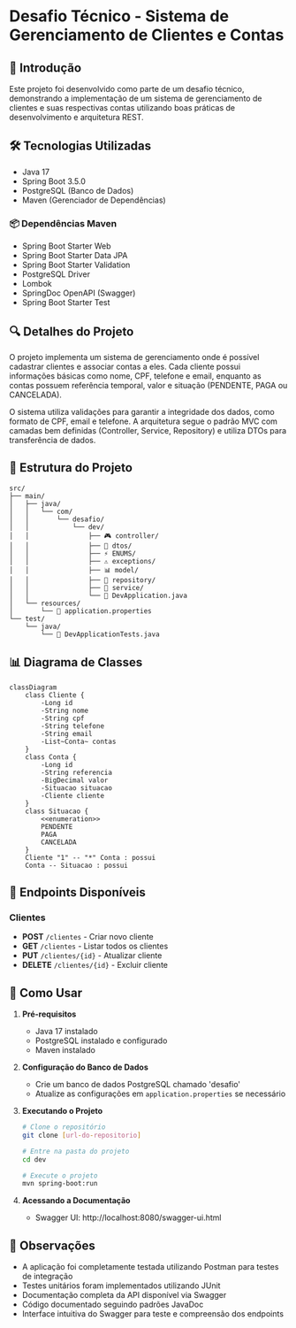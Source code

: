 # Desafio Técnico - Sistema de Gerenciamento de Clientes e Contas

## 📝 Introdução
Este projeto foi desenvolvido como parte de um desafio técnico, demonstrando a implementação de um sistema de gerenciamento de clientes e suas respectivas contas utilizando boas práticas de desenvolvimento e arquitetura REST.

## 🛠️ Tecnologias Utilizadas
- Java 17
- Spring Boot 3.5.0
- PostgreSQL (Banco de Dados)
- Maven (Gerenciador de Dependências)

### 📦 Dependências Maven
- Spring Boot Starter Web
- Spring Boot Starter Data JPA
- Spring Boot Starter Validation
- PostgreSQL Driver
- Lombok
- SpringDoc OpenAPI (Swagger)
- Spring Boot Starter Test

## 🔍 Detalhes do Projeto
O projeto implementa um sistema de gerenciamento onde é possível cadastrar clientes e associar contas a eles. Cada cliente possui informações básicas como nome, CPF, telefone e email, enquanto as contas possuem referência temporal, valor e situação (PENDENTE, PAGA ou CANCELADA).

O sistema utiliza validações para garantir a integridade dos dados, como formato de CPF, email e telefone. A arquitetura segue o padrão MVC com camadas bem definidas (Controller, Service, Repository) e utiliza DTOs para transferência de dados.

## 📂 Estrutura do Projeto
```
src/
├── main/
│   ├── java/
│   │   └── com/
│   │       └── desafio/
│   │           └── dev/
│   │               ├── 🎮 controller/
│   │               ├── 📝 dtos/
│   │               ├── ⚡ ENUMS/
│   │               ├── ⚠️ exceptions/
│   │               ├── 📊 model/
│   │               ├── 💾 repository/
│   │               ├── 🔧 service/
│   │               └── 🚀 DevApplication.java
│   └── resources/
│       └── 📄 application.properties
└── test/
    └── java/
        └── 🧪 DevApplicationTests.java
```

## 📊 Diagrama de Classes
```mermaid
classDiagram
    class Cliente {
        -Long id
        -String nome
        -String cpf
        -String telefone
        -String email
        -List~Conta~ contas
    }
    class Conta {
        -Long id
        -String referencia
        -BigDecimal valor
        -Situacao situacao
        -Cliente cliente
    }
    class Situacao {
        <<enumeration>>
        PENDENTE
        PAGA
        CANCELADA
    }
    Cliente "1" -- "*" Conta : possui
    Conta -- Situacao : possui
```

## 🔌 Endpoints Disponíveis

### Clientes
- **POST** `/clientes` - Criar novo cliente
- **GET** `/clientes` - Listar todos os clientes
- **PUT** `/clientes/{id}` - Atualizar cliente
- **DELETE** `/clientes/{id}` - Excluir cliente

## 🚀 Como Usar

1. **Pré-requisitos**
   - Java 17 instalado
   - PostgreSQL instalado e configurado
   - Maven instalado

2. **Configuração do Banco de Dados**
   - Crie um banco de dados PostgreSQL chamado 'desafio'
   - Atualize as configurações em `application.properties` se necessário

3. **Executando o Projeto**
   ```bash
   # Clone o repositório
   git clone [url-do-repositorio]

   # Entre na pasta do projeto
   cd dev

   # Execute o projeto
   mvn spring-boot:run
   ```

4. **Acessando a Documentação**
   - Swagger UI: http://localhost:8080/swagger-ui.html

## 📝 Observações
- A aplicação foi completamente testada utilizando Postman para testes de integração
- Testes unitários foram implementados utilizando JUnit
- Documentação completa da API disponível via Swagger
- Código documentado seguindo padrões JavaDoc
- Interface intuitiva do Swagger para teste e compreensão dos endpoints
